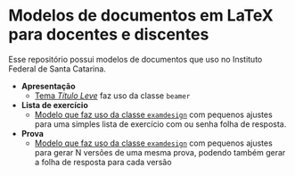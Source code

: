 # Modelos de documentos em LaTeX para docentes e discentes

Esse repositório possui modelos de documentos que uso no Instituto Federal de Santa Catarina.

- **Apresentação**
  - [Tema *Título Leve*](apresentacao/titulo-leve) faz uso da classe `beamer`
- **Lista de exercício**
  - [Modelo que faz uso da classe `examdesign`](lista-exercicio) com pequenos ajustes para uma simples lista de exercício com ou senha folha de resposta.
- **Prova**
  - [Modelo que faz uso da classe `examdesign`](prova/prova-examdesign) com pequenos ajustes para gerar N versões de uma mesma prova, podendo também gerar a folha de resposta para cada versão




